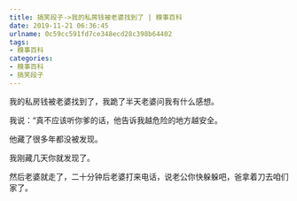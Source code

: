 ```yaml
---
title: 搞笑段子->我的私房钱被老婆找到了 | 糗事百科
date: 2019-11-21 06:36:45
urlname: 0c59cc591fd7ce348ecd28c398b64402
tags: 
- 糗事百科
categories:
- 糗事百科
- 搞笑段子
---
```

我的私房钱被老婆找到了，我跪了半天老婆问我有什么感想。

我说：“真不应该听你爹的话，他告诉我越危险的地方越安全。

他藏了很多年都没被发现。

我刚藏几天你就发现了。

然后老婆就走了，二十分钟后老婆打来电话，说老公你快躲躲吧，爸拿着刀去咱们家了。


